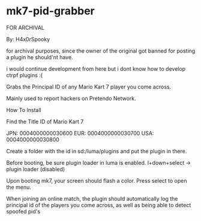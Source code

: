 # mk7-pid-grabber
FOR ARCHIVAL

 By: H4x0rSpooky
 
for archival purposes, since the owner of the original got banned for posting a plugin he should'nt have.

i would continue development from here but i dont know how to develop ctrpf plugins :(

Grabs the Principal ID of any Mario Kart 7 player you come across.

Mainly used to report hackers on Pretendo Network.

How To Install

Find the Title ID of Mario Kart 7

JPN: 0004000000030600
EUR: 0004000000030700
USA: 0004000000030800

Create a folder with the id in sd:/luma/plugins and put the plugin in there.

Before booting, be sure plugin loader in luma is enabled. l+down+select -> plugin loader (disabled)

Upon booting mk7, your screen should flash a color. Press select to open the menu.

When joining an online match, the plugin should automatically log the principal id of the players you come across, as well as being able to detect spoofed pid's
